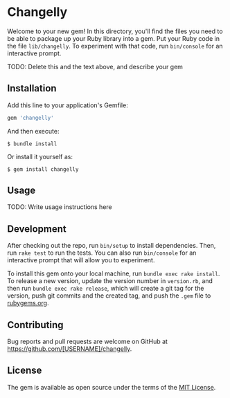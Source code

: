 # Changelly

Welcome to your new gem! In this directory, you'll find the files you need to be able to package up your Ruby library into a gem. Put your Ruby code in the file `lib/changelly`. To experiment with that code, run `bin/console` for an interactive prompt.

TODO: Delete this and the text above, and describe your gem

## Installation

Add this line to your application's Gemfile:

```ruby
gem 'changelly'
```

And then execute:

    $ bundle install

Or install it yourself as:

    $ gem install changelly

## Usage

TODO: Write usage instructions here

## Development

After checking out the repo, run `bin/setup` to install dependencies. Then, run `rake test` to run the tests. You can also run `bin/console` for an interactive prompt that will allow you to experiment.

To install this gem onto your local machine, run `bundle exec rake install`. To release a new version, update the version number in `version.rb`, and then run `bundle exec rake release`, which will create a git tag for the version, push git commits and the created tag, and push the `.gem` file to [rubygems.org](https://rubygems.org).

## Contributing

Bug reports and pull requests are welcome on GitHub at https://github.com/[USERNAME]/changelly.

## License

The gem is available as open source under the terms of the [MIT License](https://opensource.org/licenses/MIT).
